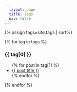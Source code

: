 ```yaml
---
  layout: page
  title: Tags
  nav: false
---
```

{% assign tags=site.tags | sort%}

{% for tag in tags %}
  <h3 id="{{tag[0]}}">{{ tag[0] }}</h3>
  <ul>
    {% for post in tag[1] %}
      <li><a href="{{ post.url }}">{{ post.title }}</a></li>
    {% endfor %}
  </ul>
{% endfor %}
